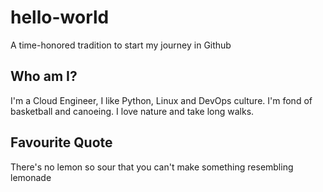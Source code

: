 # hello-world
A time-honored tradition to start my journey in Github

## Who am I?
I'm a Cloud Engineer, I like Python, Linux and DevOps culture.
I'm fond of basketball and canoeing. I love nature and take long walks.

## Favourite Quote
There's no lemon so sour that you can't make something resembling lemonade
